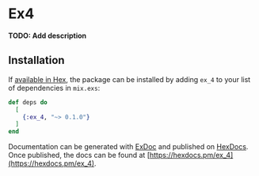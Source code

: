 # Ex4

**TODO: Add description**

## Installation

If [available in Hex](https://hex.pm/docs/publish), the package can be installed
by adding `ex_4` to your list of dependencies in `mix.exs`:

```elixir
def deps do
  [
    {:ex_4, "~> 0.1.0"}
  ]
end
```

Documentation can be generated with [ExDoc](https://github.com/elixir-lang/ex_doc)
and published on [HexDocs](https://hexdocs.pm). Once published, the docs can
be found at [https://hexdocs.pm/ex_4](https://hexdocs.pm/ex_4).


